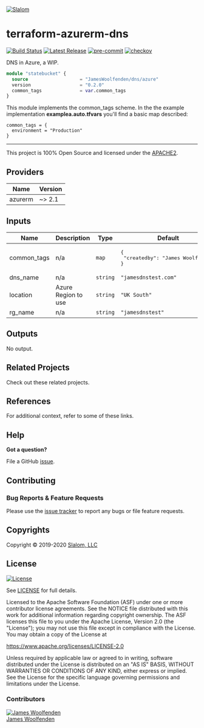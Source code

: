 
[![Slalom][logo]](https://slalom.com)

# terraform-azurerm-dns

[![Build Status](https://github.com/JamesWoolfenden/terraform-azurerm-dns/workflows/Verify%20and%20Bump/badge.svg?branch=master)](https://github.com/JamesWoolfenden/terraform-azurerm-dns)
[![Latest Release](https://img.shields.io/github/release/JamesWoolfenden/terraform-azurerm-dns.svg)](https://github.com/JamesWoolfenden/terraform-azurerm-dns/releases/latest)
[![pre-commit](https://img.shields.io/badge/pre--commit-enabled-brightgreen?logo=pre-commit&logoColor=white)](https://github.com/pre-commit/pre-commit)
[![checkov](https://img.shields.io/badge/checkov-verified-brightgreen)](https://www.checkov.io/)

DNS in Azure, a WIP.

```terraform
module "statebucket" {
  source                   = "JamesWoolfenden/dns/azure"
  version                  = "0.2.0"
  common_tags              = var.common_tags
}
```

This module implements the common_tags scheme.   In the the example implementation **examplea.auto.tfvars** you'll find a basic map described:

```HCL
common_tags = {
  environment = "Production"
}
```

---

This project is 100% Open Source and licensed under the [APACHE2](LICENSE).
<!-- BEGINNING OF PRE-COMMIT-TERRAFORM DOCS HOOK -->
## Providers

| Name | Version |
|------|---------|
| azurerm | ~> 2.1 |

## Inputs

| Name | Description | Type | Default | Required |
|------|-------------|------|---------|:-----:|
| common\_tags | n/a | `map` | <pre>{<br>  "createdby": "James Woolfenden"<br>}<br></pre> | no |
| dns\_name | n/a | `string` | `"jamesdnstest.com"` | no |
| location | Azure Region to use | `string` | `"UK South"` | no |
| rg\_name | n/a | `string` | `"jamesdnstest"` | no |

## Outputs

No output.

<!-- END OF PRE-COMMIT-TERRAFORM DOCS HOOK -->
## Related Projects

Check out these related projects.

## References

For additional context, refer to some of these links.

## Help

**Got a question?**

File a GitHub [issue](https://github.com/JamesWoolfenden/terraform-azurerm-dns/issues).

## Contributing

### Bug Reports & Feature Requests

Please use the [issue tracker](https://github.com/JamesWoolfenden/terraform-azurerm-dns/issues) to report any bugs or file feature requests.

## Copyrights

Copyright © 2019-2020 [Slalom, LLC](https://slalom.com)

## License

[![License](https://img.shields.io/badge/License-Apache%202.0-blue.svg)](https://opensource.org/licenses/Apache-2.0)

See [LICENSE](LICENSE) for full details.

Licensed to the Apache Software Foundation (ASF) under one
or more contributor license agreements.  See the NOTICE file
distributed with this work for additional information
regarding copyright ownership.  The ASF licenses this file
to you under the Apache License, Version 2.0 (the
"License"); you may not use this file except in compliance
with the License.  You may obtain a copy of the License at

<https://www.apache.org/licenses/LICENSE-2.0>

Unless required by applicable law or agreed to in writing,
software distributed under the License is distributed on an
"AS IS" BASIS, WITHOUT WARRANTIES OR CONDITIONS OF ANY
KIND, either express or implied.  See the License for the
specific language governing permissions and limitations
under the License.

### Contributors

  [![James Woolfenden][jameswoolfenden_avatar]][jameswoolfenden_homepage]<br/>[James Woolfenden][jameswoolfenden_homepage]

  [jameswoolfenden_homepage]: https://github.com/jameswoolfenden
  [jameswoolfenden_avatar]: https://github.com/jameswoolfenden.png?size=150

[logo]: https://gist.githubusercontent.com/JamesWoolfenden/5c457434351e9fe732ca22b78fdd7d5e/raw/15933294ae2b00f5dba6557d2be88f4b4da21201/slalom-logo.png
[website]: https://slalom.com
[github]: https://github.com/jameswoolfenden
[linkedin]: https://www.linkedin.com/company/slalom-consulting/
[twitter]: https://twitter.com/Slalom

[share_twitter]: https://twitter.com/intent/tweet/?text=terraform-azurerm-dns&url=https://github.com/JamesWoolfenden/terraform-azurerm-dns
[share_linkedin]: https://www.linkedin.com/shareArticle?mini=true&title=terraform-azurerm-dns&url=https://github.com/JamesWoolfenden/terraform-azurerm-dns
[share_reddit]: https://reddit.com/submit/?url=https://github.com/JamesWoolfenden/terraform-azurerm-dns
[share_facebook]: https://facebook.com/sharer/sharer.php?u=https://github.com/JamesWoolfenden/terraform-azurerm-dns
[share_email]: mailto:?subject=terraform-azurerm-dns&body=https://github.com/JamesWoolfenden/terraform-azurerm-dns
